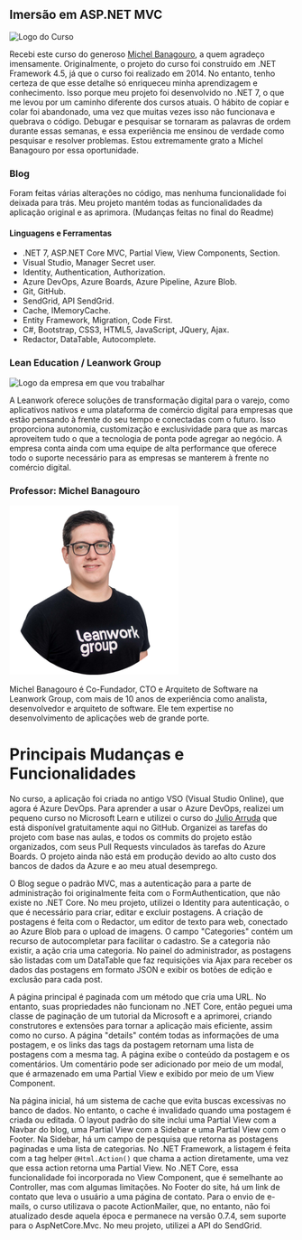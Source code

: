 ## Imersão em ASP.NET MVC

![Logo do Curso](https://storage.googleapis.com/assets.kiwify.com.br/PQ1efkcHFZfsSAM/COVER_ASPNET_6dc8ed55c93348f09a6780729fc51e05_fcd0c598a3fe4e5683294c88b95d55cd.png)

Recebi este curso do generoso [Michel Banagouro](https://github.com/mbanagouro), a quem agradeço imensamente. Originalmente, o projeto do curso foi construído em .NET Framework 4.5, já que o curso foi realizado em 2014. No entanto, tenho certeza de que esse detalhe só enriqueceu minha aprendizagem e conhecimento. Isso porque meu projeto foi desenvolvido no .NET 7, o que me levou por um caminho diferente dos cursos atuais. O hábito de copiar e colar foi abandonado, uma vez que muitas vezes isso não funcionava e quebrava o código. Debugar e pesquisar se tornaram as palavras de ordem durante essas semanas, e essa experiência me ensinou de verdade como pesquisar e resolver problemas. Estou extremamente grato a Michel Banagouro por essa oportunidade.

### Blog

Foram feitas várias alterações no código, mas nenhuma funcionalidade foi deixada para trás. Meu projeto mantém todas as funcionalidades da aplicação original e as aprimora. (Mudanças feitas no final do Readme)

#### Linguagens e Ferramentas

- .NET 7, ASP.NET Core MVC, Partial View, View Components, Section.
- Visual Studio, Manager Secret user.
- Identity, Authentication, Authorization.
- Azure DevOps, Azure Boards, Azure Pipeline, Azure Blob.
- Git, GitHub.
- SendGrid, API SendGrid.
- Cache, IMemoryCache.
- Entity Framework, Migration, Code First.
- C#, Bootstrap, CSS3, HTML5, JavaScript, JQuery, Ajax. 
- Redactor, DataTable, Autocomplete.

### Lean Education / Leanwork Group

![Logo da empresa em que vou trabalhar](https://media.licdn.com/dms/image/C4D0BAQHyEZH9yIkdMA/company-logo_200_200/0/1660671071509?e=1680739200&v=beta&t=5vbriGE2IVut3QoY_KN8StSuiZ2fhtssIQaTUSoFuM4)

A Leanwork oferece soluções de transformação digital para o varejo, como aplicativos nativos e uma plataforma de comércio digital para empresas que estão pensando à frente do seu tempo e conectadas com o futuro. Isso proporciona autonomia, customização e exclusividade para que as marcas aproveitem tudo o que a tecnologia de ponta pode agregar ao negócio. A empresa conta ainda com uma equipe de alta performance que oferece todo o suporte necessário para as empresas se manterem à frente no comércio digital.

### Professor: Michel Banagouro

![Foto do professor que será meu mentor](https://github.com/raphael-rfa/AspNetMvcBlog/blob/main/imagens/michelimg.png)

Michel Banagouro é Co-Fundador, CTO e Arquiteto de Software na Leanwork Group, com mais de 10 anos de experiência como analista, desenvolvedor e arquiteto de software. Ele tem expertise no desenvolvimento de aplicações web de grande porte.

# Principais Mudanças e Funcionalidades

No curso, a aplicação foi criada no antigo VSO (Visual Studio Online), que agora é Azure DevOps. Para aprender a usar o Azure DevOps, realizei um pequeno curso no Microsoft Learn e utilizei o curso do [Julio Arruda](https://github.com/julitogtu) que está disponível gratuitamente aqui no GitHub. Organizei as tarefas do projeto com base nas aulas, e todos os commits do projeto estão organizados, com seus Pull Requests vinculados às tarefas do Azure Boards. O projeto ainda não está em produção devido ao alto custo dos bancos de dados da Azure e ao meu atual desemprego.

O Blog segue o padrão MVC, mas a autenticação para a parte de administração foi originalmente feita com o FormAuthentication, que não existe no .NET Core. No meu projeto, utilizei o Identity para autenticação, o que é necessário para criar, editar e excluir postagens. A criação de postagens é feita com o Redactor, um editor de texto para web, conectado ao Azure Blob para o upload de imagens. O campo "Categories" contém um recurso de autocompletar para facilitar o cadastro. Se a categoria não existir, a ação cria uma categoria. No painel do administrador, as postagens são listadas com um DataTable que faz requisições via Ajax para receber os dados das postagens em formato JSON e exibir os botões de edição e exclusão para cada post.

A página principal é paginada com um método que cria uma URL. No entanto, suas propriedades não funcionam no .NET Core, então peguei uma classe de paginação de um tutorial da Microsoft e a aprimorei, criando construtores e extensões para tornar a aplicação mais eficiente, assim como no curso. A página "details" contém todas as informações de uma postagem, e os links das tags da postagem retornam uma lista de postagens com a mesma tag. A página exibe o conteúdo da postagem e os comentários. Um comentário pode ser adicionado por meio de um modal, que é armazenado em uma Partial View e exibido por meio de um View Component.

Na página inicial, há um sistema de cache que evita buscas excessivas no banco de dados. No entanto, o cache é invalidado quando uma postagem é criada ou editada. O layout padrão do site inclui uma Partial View com a Navbar do blog, uma Partial View com a Sidebar e uma Partial View com o Footer. Na Sidebar, há um campo de pesquisa que retorna as postagens paginadas e uma lista de categorias. No .NET Framework, a listagem é feita com a tag helper `@Html.Action()` que chama a action diretamente, uma vez que essa action retorna uma Partial View. No .NET Core, essa funcionalidade foi incorporada no View Component, que é semelhante ao Controller, mas com algumas limitações. No Footer do site, há um link de contato que leva o usuário a uma página de contato. Para o envio de e-mails, o curso utilizava o pacote ActionMailer, que, no entanto, não foi atualizado desde aquela época e permanece na versão 0.7.4, sem suporte para o AspNetCore.Mvc. No meu projeto, utilizei a API do SendGrid.

